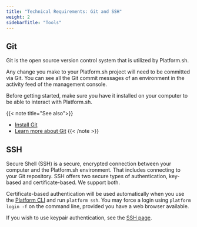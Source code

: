 ```yaml
---
title: "Technical Requirements: Git and SSH"
weight: 2
sidebarTitle: "Tools"
---
```


## Git

Git is the open source version control system that is utilized by Platform.sh.

Any change you make to your Platform.sh project will need to be committed via Git. You can see all the Git commit messages of an environment in the activity feed of the management console.

Before getting started, make sure you have it installed on your computer to be able to interact with Platform.sh.

{{< note title="See also">}}
* [Install Git](https://help.github.com/articles/set-up-git/)
* [Learn more about Git](https://git-scm.com/)
{{< /note >}}

## SSH

Secure Shell (SSH) is a secure, encrypted connection between your computer and the Platform.sh environment.  That includes connecting to your Git repository.  SSH offers two secure types of authentication, key-based and certificate-based.  We support both.

Certificate-based authentication will be used automatically when you use the [Platform CLI](/development/cli/_index.md) and run `platform ssh`.  You may force a login using `platform login -f` on the command line, provided you have a web browser available.

If you wish to use keypair authentication, see the [SSH page](/development/ssh.md#keypair-based-authentication).
